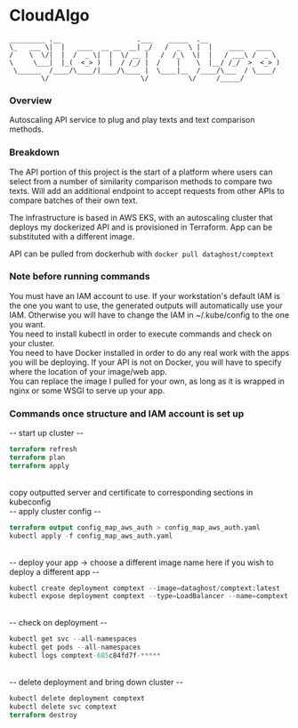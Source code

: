 # CloudAlgo


`_________ .__                   .___    _____  .__                  `<br />
`\_   ___ \|  |   ____  __ __  __| _/   /  _  \ |  |    ____   ____  `<br />
`/    \  \/|  |  /  _ \|  |  \/ __ |   /  /_\  \|  |   / ___\ /  _ \ `<br />
`\     \___|  |_(  <_> )  |  / /_/ |  /    |    \  |__/ /_/  >  <_> )`<br />
` \______  /____/\____/|____/\____ |  \____|__  /____/\___  / \____/ `<br />
`        \/                       \/          \/     /_____/         `<br />

### Overview
Autoscaling API service to plug and play texts and text comparison methods.

### Breakdown
The API portion of this project is the start of a platform where users can select from a number of similarity comparison methods to compare two texts. Will add an additional endpoint to accept requests from other APIs to compare batches of their own text.

The infrastructure is based in AWS EKS, with an autoscaling cluster that deploys my dockerized API and is provisioned in Terraform. App can be substituted with a different image.

API can be pulled from dockerhub with `docker pull dataghost/comptext`

### Note before running commands

You must have an IAM account to use. If your workstation's default IAM is the one you want to use, the generated outputs will automatically use your IAM. Otherwise you will have to change the IAM in ~/.kube/config to the one you want.<br />
You need to install kubectl in order to execute commands and check on your cluster.<br />
You need to have Docker installed in order to do any real work with the apps you will be deploying. If your API is not on Docker, you will have to specify where the location of your image/web app.<br />
You can replace the image I pulled for your own, as long as it is wrapped in nginx or some WSGI to serve up your app.

### Commands once structure and IAM account is set up

-- start up cluster --<br />
```terraform
terraform refresh
terraform plan
terraform apply
```

<br />
copy outputted server and certificate to corresponding sections in kubeconfig<br />
-- apply cluster config --<br />

```terraform
terraform output config_map_aws_auth > config_map_aws_auth.yaml
kubectl apply -f config_map_aws_auth.yaml
```

<br />
-- deploy your app -> choose a different image name here if you wish to deploy a different app --<br />

```terraform
kubectl create deployment comptext --image=dataghost/comptext:latest
kubectl expose deployment comptext --type=LoadBalancer --name=comptext --port=80
```

<br />
-- check on deployment --<br />

```terraform
kubectl get svc --all-namespaces
kubectl get pods --all-namespaces
kubectl logs comptext-685c84fd7f-*****
```

<br />
-- delete deployment and bring down cluster --<br />

```terraform
kubectl delete deployment comptext
kubectl delete svc comptext
terraform destroy
```

